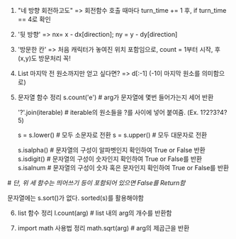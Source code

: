 1. "네 방향 회전하고도"
=> 회전함수 호출 때마다 turn_time += 1 후, if turn_time == 4로 확인

2. '뒷 방향'
=> nx= x - dx[direction]; ny = y - dy[direction]

3. '방문한 칸'
=> 처음 캐릭터가 놓여진 위치 포함임으로, count = 1부터 시작, 후 (x,y)도 방문처리 꼭!

4. List 마지막 전 원소까지만 얻고 싶다면?
=> d[:-1] (-1이 마지막 원소를 의미함으로)

5. 문자열 함수 정리
    s.count('e')  # arg가 문자열에 몇번 들어가는지 세어 반환
    
    '?'.join(iterable) # iterable의 원소들을 ?를 사이에 넣어 붙여줌. (Ex. 1?2?3?4?5)
    
    s = s.lower() # 모두 소문자로 전환
    s = s.upper() # 모두 대문자로 전환
    
    s.isalpha()  # 문자열의 구성이 알파벳인지 확인하여 True or False 반환
    s.isdigit()  # 문자열의 구성이 숫자인지 확인하여 True or False를 반환
    s.isalnum  # 문자열의 구성이 숫자 혹은 문자인지 확인하여 True or False를 반환 
    
 \# *단, 위 세 함수는 띄어쓰기 등이 포함되어 있으면 False를 Return함*
    
문자열에는 s.sort()가 없다. sorted(s)를 활용해야함
    
    
    
6. list 함수 정리
    l.count(arg) # list 내의 arg의 개수를 반환함

7. import math 사용법 정리
    math.sqrt(arg) # arg의 제곱근을 반환



